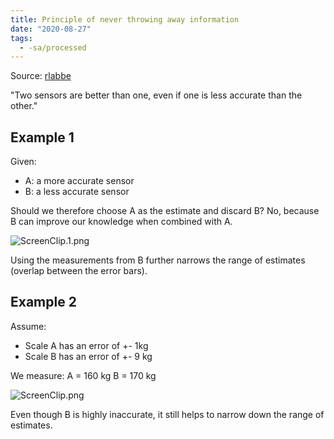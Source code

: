 ```yaml
---
title: Principle of never throwing away information
date: "2020-08-27"
tags:
  - -sa/processed
---
```


Source: [rlabbe](studienarbeit/rlabbe-kalman-bayesian-filters-in-python.md)

"Two sensors are better than one, even if one is less accurate than the other."

## Example 1
Given:

*   A: a more accurate sensor
*   B: a less accurate sensor

Should we therefore choose A as the estimate and discard B?
No, because B can improve our knowledge when combined with A.

![ScreenClip.1.png](./_resources/Principle_of_never_throwing_away_information.resources/ScreenClip.1.png)

Using the measurements from B further narrows the range of estimates (overlap between the error bars).

## Example 2
Assume:

*   Scale A has an error of +- 1kg
*   Scale B has an error of +- 9 kg

We measure:
A = 160 kg
B = 170 kg

![ScreenClip.png](./_resources/Principle_of_never_throwing_away_information.resources/ScreenClip.png)

Even though B is highly inaccurate, it still helps to narrow down the range of estimates.

